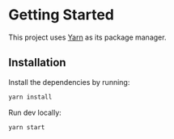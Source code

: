 # Getting Started

This project uses [Yarn](https://classic.yarnpkg.com/en/docs/install) as its package manager.

## Installation

Install the dependencies by running:

```bash
yarn install
```

Run dev locally:

```bash
yarn start
```
